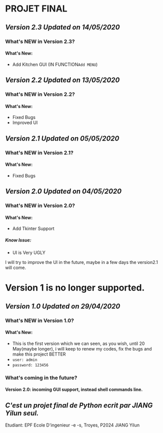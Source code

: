 # PROJET FINAL

## ***Version 2.3 Updated on 14/05/2020***
### What's NEW in Version 2.3?
#### What's New:
 - Add Kitchen GUI (IN FUNCTION`Add MENU`)

## ***Version 2.2 Updated on 13/05/2020***
### What's NEW in Version 2.2?
#### What's New:
 - Fixed Bugs
 - Improved UI 


## ***Version 2.1 Updated on 05/05/2020***
### What's NEW in Version 2.1?
#### What's New:
 - Fixed Bugs
## ***Version 2.0 Updated on 04/05/2020***
### What's NEW in Version 2.0?
#### What's New:
 - Add Tkinter Support
##### Know Issue:
 - UI is Very UGLY

I will try to improve the UI in the future, maybe in a few days the version2.1 will come.

# Version 1 is no longer supported.
## ***Version 1.0 Updated on 29/04/2020***
### What's NEW in Version 1.0?
#### What's New:
 - This is the first version which we can seen, as you wish, until 20 May(maybe longer), i will keep to renew my codes, fix the bugs and make this project BETTER
 - `user: admin`
 - `password: 123456`

### What's coming in the future?
#### Version 2.0: incoming GUI support, instead shell commands line.

## *C'est un projet final de Python ecrit par JIANG Yilun seul.*
Etudiant: EPF Ecole D'ingenieur -e -s, Troyes, P2024 JIANG Yilun



